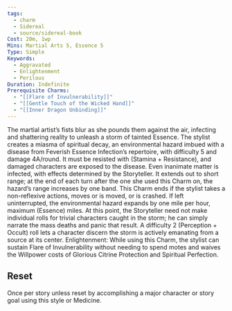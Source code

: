 ```yaml
---
tags:
  - charm
  - Sidereal
  - source/sidereal-book
Cost: 20m, 1wp
Mins: Martial Arts 5, Essence 5
Type: Simple
Keywords:
  - Aggravated
  - Enlightenment
  - Perilous
Duration: Indefinite
Prerequisite Charms:
  - "[[Flare of Invulnerability]]"
  - "[[Gentle Touch of the Wicked Hand]]"
  - "[[Inner Dragon Unbinding]]"
---
```

The martial artist’s fists blur as she pounds them against the air, infecting and shattering reality to unleash a storm of tainted Essence. The stylist creates a miasma of spiritual decay, an environmental hazard imbued with a disease from Feverish Essence Infection’s repertoire, with difficulty 5 and damage 4A/round. It must be resisted with (Stamina + Resistance), and damaged characters are exposed to the disease. Even inanimate matter is infected, with effects determined by the Storyteller. It extends out to short range; at the end of each turn after the one she used this Charm on, the hazard’s range increases by one band. This Charm ends if the stylist takes a non-reflexive actions, moves or is moved, or is crashed. If left uninterrupted, the environmental hazard expands by one mile per hour, maximum (Essence) miles. At this point, the Storyteller need not make individual rolls for trivial characters caught in the storm; he can simply narrate the mass deaths and panic that result. A difficulty 2 (Perception + Occult) roll lets a character discern the storm is actively emanating from a source at its center. Enlightenment: While using this Charm, the stylist can sustain Flare of Invulnerability without needing to spend motes and waives the Willpower costs of Glorious Citrine Protection and Spiritual Perfection. 
## Reset
Once per story unless reset by accomplishing a major character or story goal using this style or Medicine. 